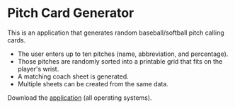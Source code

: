 # Pitch Card Generator
This is an application that generates random baseball/softball pitch calling cards.
- The user enters up to ten pitches (name, abbreviation, and percentage).
- Those pitches are randomly sorted into a printable grid that fits on the player's wrist.
- A matching coach sheet is generated.
- Multiple sheets can be created from the same data.

Download the [application](https://github.com/johnjago/Pitch/releases/download/v1.0/PitchCardGenerator.jar) (all operating systems).
